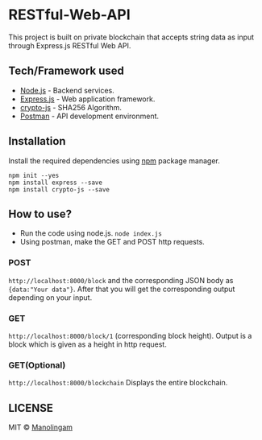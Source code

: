 # RESTful-Web-API
This project is built on private blockchain that accepts string data as input through Express.js RESTful Web API.

## Tech/Framework used
* [Node.js](https://nodejs.org/en/) - Backend services.
* [Express.js](https://expressjs.com/) - Web application framework.
* [crypto-js](https://www.npmjs.com/package/crypto-js) - SHA256 Algorithm.
* [Postman](https://www.getpostman.com/) - API development environment.

## Installation
Install the required dependencies using [npm](https://www.npmjs.com/) package manager.
```
npm init --yes
npm install express --save
npm install crypto-js --save
```
## How to use?
* Run the code using node.js.
`node index.js`
* Using postman, make the GET and POST http requests.
### POST
`http://localhost:8000/block` and the corresponding JSON body as `{data:"Your data"}`. After that you will get the corresponding output depending on your input.
### GET
`http://localhost:8000/block/1` (corresponding block height). Output is a block which is given as a height in http request.
### GET(Optional)
`http://localhost:8000/blockchain` Displays the entire blockchain.

## LICENSE
MIT © [Manolingam](./LICENSE)
